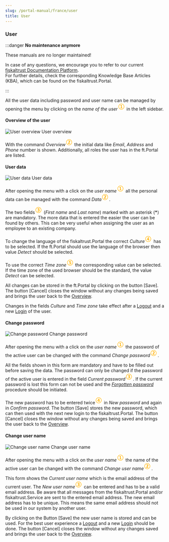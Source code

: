 ```yaml
---
slug: /portal-manual/france/user
title: User
---
```



### User<a name="user"></a>

:::danger **No maintenance anymore**

These manuals are no longer maintained! 

In case of any questions, we encourage you to refer to our current [fiskaltrust Documentation Platform](https://docs.fiskaltrust.cloud).  
For further details, check the corresponding Knowledge Base Articles (KBA), which can be found on the fiskaltrust.Portal.

:::


All the user data including password and user name can be managed by opening the menu by clicking on the _name of the user_![Number 1](../images/Numbers/circle-1o.png) in the left sidebar.

#### Overview of the user<a name="user-overview"></a>

![User overview](images/ContactProfile/overview.png)
User overview

With the command _Overview_![Number 2](../images/Numbers/circle-2o.png) the initial data like _Email_, _Address_ and _Phone_ number is shown. Additionally, all roles the user has in the ft.Portal are listed.

#### User data<a name="user-data"></a>

![User data](images/ContactProfile/EditProfile.png)
User data

After opening the menu with a click on the _user name_![Number 1](../images/Numbers/circle-1o.png) all the personal data can be managed with the command _Data_![Number 2](../images/Numbers/circle-2o.png).

The two fields![Number 3](../images/Numbers/circle-3o.png) (_First name_ and _Last name_) marked with an asterisk (__*__) are mandatory. The more data that is entered the easier the user can be found by others. This can be very useful when assigning the user as an employee to an existing company.

To change the language of the fiskaltrust.Portal the correct _Culture_![Number 4](../images/Numbers/circle-4o.png) has to be selected. If the ft.Portal should use the language of the browser then value _Detect_ should be selected.

To use the correct _Time zone_![Number 5](../images/Numbers/circle-5o.png) the corresponding value can be selected. If the time zone of the used browser should be the standard, the value _Detect_ can be selected.

All changes can be stored in the ft.Portal by clicking on the button \[Save\]. The button \[Cancel\] closes the window without any changes being saved and brings the user back to the [Overview](#user-overview).

Changes in the fields _Culture_ and _Time zone_ take effect after a [Logout](registration-login.md#logout) and a new [Login](registration-login.md#login) of the user.

#### Change password<a name="user-change-password"></a>

![Change password](images/ContactProfile/PasswordEdit.png)
Change password

After opening the menu with a click on the _user name_![Number 1](../images/Numbers/circle-1o.png) the password of the active user can be changed with the command _Change password_![Number 2](../images/Numbers/circle-2o.png).

All the fields shown in this form are mandatory and have to be filled out before saving the data. The password can only be changed if the password of the active user is entered in the field _Current password_![Number 3](../images/Numbers/circle-3o.png). If the current password is lost this form can not be used and the [_Forgotten password_](registration-login.md#reset-password) procedure should be initiated.

The new password has to be entered twice![Number 4](../images/Numbers/circle-4o.png) in _New password_ and again in _Confirm password_. The button [Save] stores the new password, which can then used with the next new login to the fiskaltrust.Portal. The button [Cancel] closes the window without any changes being saved and brings the user back to the [Overview](#user-overview).

#### Change user name<a name="user-change-username"></a>

![Change user name](images/ContactProfile/UsernameEdit.png)
Change user name

After opening the menu with a click on the _user name_![Number 1](../images/Numbers/circle-1o.png) the name of the active user can be changed with the command _Change user name_![Number 2](../images/Numbers/circle-2o.png).

This form shows the _Current user name_ which is the email address of the current user. The _New user name_![Number 3](../images/Numbers/circle-3o.png) can be entered and has to be a valid email address. Be aware that all messages from the fiskaltrust.Portal and/or fiskaltrust.Service are sent to the entered email address. The new email address has to be unique. This means the same email address should not be used in our system by another user.

By clicking on the Button \[Save\] the new user name is stored and can be used. For the best user experience a [Logout](registration-login.md#logout) and a new [Login](registration-login.md#login) should be done.
The button \[Cancel\] closes the window without any changes saved and brings the user back to the [Overview](#user-overview).
